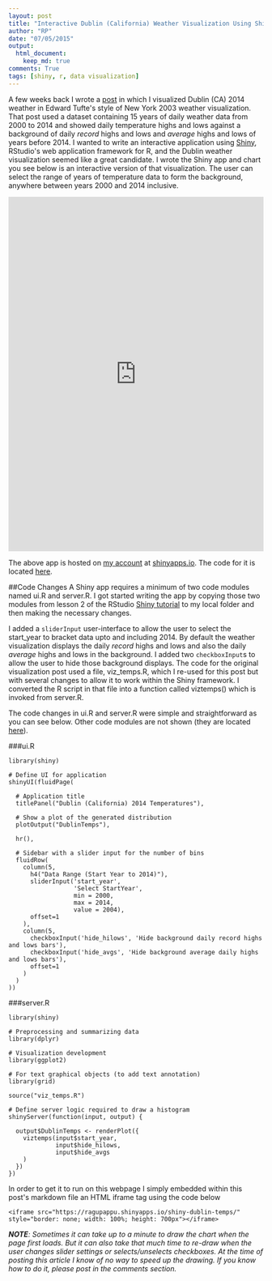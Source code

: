 ```yaml
---
layout: post
title: "Interactive Dublin (California) Weather Visualization Using Shiny"
author: "RP"
date: "07/05/2015"
output:
  html_document:
    keep_md: true
comments: True
tags: [shiny, r, data visualization]
---
```


A few weeks back I wrote a [post](/2015/03/12/dublintemp/) in which I visualized Dublin (CA) 2014 weather in Edward Tufte's style of New York 2003 weather visualization. That post used a dataset containing 15 years of daily weather data from 2000 to 2014 and showed daily temperature highs and lows against a background of daily _record_ highs and lows and _average_ highs and lows of years before 2014. I wanted to write an interactive application using [Shiny](http://shiny.rstudio.com/), RStudio's web application framework for R, and the Dublin weather visualization seemed like a great candidate. I wrote the Shiny app and chart you see below is an interactive version of that visualization. The user can select the range of years of temperature data to form the background, anywhere between years 2000 and 2014 inclusive.
<iframe src="https://ragupappu.shinyapps.io/shiny-dublin-temps/" style="border: none; width: 100%; height: 700px"></iframe>

The above app is hosted on [my account](http://ragupappu.shinyapps.io/shiny-dublin-temps) at [shinyapps.io](https://www.shinyapps.io/). The code for it is located [here](https://github.com/ragupappu/shiny-dublin-temps).

##Code Changes
A Shiny app requires a minimum of two code modules named ui.R and server.R. I got started writing the app by copying those two modules from lesson 2 of the RStudio [Shiny tutorial](http://shiny.rstudio.com/tutorial/) to my local folder and then making the necessary changes.

I added a `sliderInput` user-interface to allow the user to select the start\_year to bracket data upto and including 2014. By default the weather visualization displays the daily _record_ highs and lows and also the daily _average_ highs and lows in the background. I added two `checkboxInput`s to allow the user to hide those background displays. The code for the original visualization post used a file, viz\_temps.R, which I re-used for this post but with several changes to allow it to work within the Shiny framework. I converted the R script in that file into a function called viztemps() which is invoked from server.R.

The code changes in ui.R and server.R were simple and straightforward as you can see below. Other code modules are not shown (they are located [here](https://github.com/ragupappu/shiny-dublin-temps)).

###ui.R
```{r shiny_ui, echo=TRUE}
library(shiny)

# Define UI for application
shinyUI(fluidPage(

  # Application title
  titlePanel("Dublin (California) 2014 Temperatures"),

  # Show a plot of the generated distribution
  plotOutput("DublinTemps"),

  hr(),

  # Sidebar with a slider input for the number of bins
  fluidRow(
    column(5,
      h4("Data Range (Start Year to 2014)"),
      sliderInput('start_year',
                  'Select StartYear',
                  min = 2000,
                  max = 2014,
                  value = 2004),
      offset=1
    ),
    column(5,
      checkboxInput('hide_hilows', 'Hide background daily record highs and lows bars'),
      checkboxInput('hide_avgs', 'Hide background average daily highs and lows bars'),
      offset=1
    )
  )
))
```

###server.R
```{r shiny_server, echo=TRUE}
library(shiny)

# Preprocessing and summarizing data
library(dplyr)

# Visualization development
library(ggplot2)

# For text graphical objects (to add text annotation)
library(grid)

source("viz_temps.R")

# Define server logic required to draw a histogram
shinyServer(function(input, output) {
  
  output$DublinTemps <- renderPlot({
    viztemps(input$start_year,
             input$hide_hilows,
             input$hide_avgs
    )
  })
})
```

In order to get it to run on this webpage I simply embedded within this post's markdown file an HTML iframe tag using the code below

```
<iframe src="https://ragupappu.shinyapps.io/shiny-dublin-temps/" style="border: none; width: 100%; height: 700px"></iframe>
```

_***NOTE***: Sometimes it can take up to a minute to draw the chart when the page first loads. But it can also take that much time to re-draw when the user changes slider settings or selects/unselects checkboxes. At the time of posting this article I know of no way to speed up the drawing. If you know how to do it, please post in the comments section._
